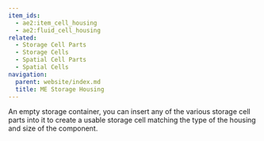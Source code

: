 ```yaml
---
item_ids:
  - ae2:item_cell_housing
  - ae2:fluid_cell_housing
related:
  - Storage Cell Parts
  - Storage Cells
  - Spatial Cell Parts
  - Spatial Cells
navigation:
  parent: website/index.md
  title: ME Storage Housing
---
```


An empty storage container, you can insert any of the various storage cell
parts into it to create a usable storage cell matching the type of the housing
and size of the component.

<RecipeFor id="item_cell_housing" />
<RecipeFor id="fluid_cell_housing" />
